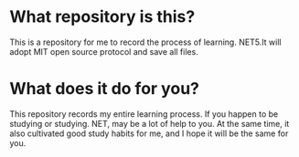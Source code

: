 # What repository is this?
This is a repository for me to record the process of learning. NET5.It will adopt MIT open source protocol and save all files.

# What does it do for you?

This repository records my entire learning process. If you happen to be studying or studying. NET, may be a lot of help to you. At the same time, it also cultivated good study habits for me, and I hope it will be the same for you.
